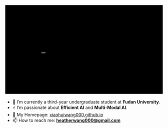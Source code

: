 <img src="./intro.gif" width="600">  

- 🌱 I’m currently a third-year undergraduate student at **Fudan University**.  
- ⚡ I’m passionate about **Efficient AI** and **Multi-Modal AI**.  
- 🔭 My Homepage: [xiaohuiwang000.github.io]([#](https://xiaohuiwang000.github.io/))  
- 📫 How to reach me: **heatherwang000@gmail.com**
  
<!--
**xiaohuiwang000/xiaohuiwang000** is a ✨ _special_ ✨ repository because its `README.md` (this file) appears on your GitHub profile.

Here are some ideas to get you started:

- 🔭 I’m currently working on ...
- 🌱 I’m currently learning ...
- 👯 I’m looking to collaborate on ...
- 🤔 I’m looking for help with ...
- 💬 Ask me about ...
- 📫 How to reach me: ...
- 😄 Pronouns: ...
- ⚡ Fun fact: ...
-->
